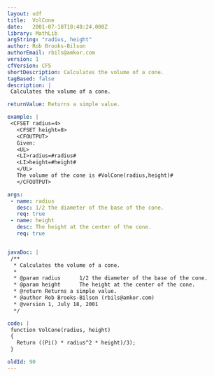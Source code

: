 ```yaml
---
layout: udf
title:  VolCone
date:   2001-07-18T18:48:24.000Z
library: MathLib
argString: "radius, height"
author: Rob Brooks-Bilson
authorEmail: rbils@amkor.com
version: 1
cfVersion: CF5
shortDescription: Calculates the volume of a cone.
tagBased: false
description: |
 Calculates the volume of a cone.

returnValue: Returns a simple value.

example: |
 <CFSET radius=4>
   <CFSET height=8>
   <CFOUTPUT>
   Given:
   <UL>
   <LI>radius=#radius#
   <LI>height=#height#
   </UL>
   The volume of the cone is #VolCone(radius,height)#
   </CFOUTPUT>

args:
 - name: radius
   desc: 1/2 the diameter of the base of the cone.
   req: true
 - name: height
   desc: The height at the center of the cone.
   req: true


javaDoc: |
 /**
  * Calculates the volume of a cone.
  * 
  * @param radius      1/2 the diameter of the base of the cone. 
  * @param height      The height at the center of the cone. 
  * @return Returns a simple value. 
  * @author Rob Brooks-Bilson (rbils@amkor.com) 
  * @version 1, July 18, 2001 
  */

code: |
 function VolCone(radius, height)
 {
   Return ((Pi() * radius^2 * height)/3);
 }

oldId: 90
---
```


